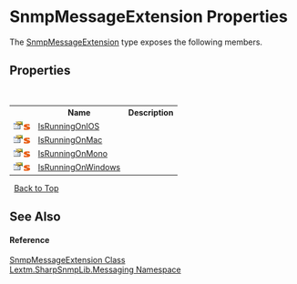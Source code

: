 # SnmpMessageExtension Properties
 

The <a href="T_Lextm_SharpSnmpLib_Messaging_SnmpMessageExtension">SnmpMessageExtension</a> type exposes the following members.


## Properties
&nbsp;<table><tr><th></th><th>Name</th><th>Description</th></tr><tr><td>![Public property](media/pubproperty.gif "Public property")![Static member](media/static.gif "Static member")</td><td><a href="P_Lextm_SharpSnmpLib_Messaging_SnmpMessageExtension_IsRunningOnIOS">IsRunningOnIOS</a></td><td /></tr><tr><td>![Public property](media/pubproperty.gif "Public property")![Static member](media/static.gif "Static member")</td><td><a href="P_Lextm_SharpSnmpLib_Messaging_SnmpMessageExtension_IsRunningOnMac">IsRunningOnMac</a></td><td /></tr><tr><td>![Public property](media/pubproperty.gif "Public property")![Static member](media/static.gif "Static member")</td><td><a href="P_Lextm_SharpSnmpLib_Messaging_SnmpMessageExtension_IsRunningOnMono">IsRunningOnMono</a></td><td /></tr><tr><td>![Public property](media/pubproperty.gif "Public property")![Static member](media/static.gif "Static member")</td><td><a href="P_Lextm_SharpSnmpLib_Messaging_SnmpMessageExtension_IsRunningOnWindows">IsRunningOnWindows</a></td><td /></tr></table>&nbsp;
<a href="#snmpmessageextension-properties">Back to Top</a>

## See Also


#### Reference
<a href="T_Lextm_SharpSnmpLib_Messaging_SnmpMessageExtension">SnmpMessageExtension Class</a><br /><a href="N_Lextm_SharpSnmpLib_Messaging">Lextm.SharpSnmpLib.Messaging Namespace</a><br />